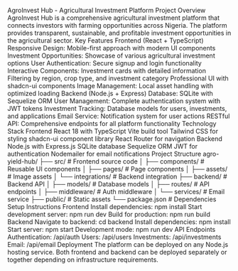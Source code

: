 AgroInvest Hub - Agricultural Investment Platform
Project Overview
AgroInvest Hub is a comprehensive agricultural investment platform that connects investors with farming opportunities across Nigeria. The platform provides transparent, sustainable, and profitable investment opportunities in the agricultural sector.
Key Features
Frontend (React + TypeScript)
Responsive Design: Mobile-first approach with modern UI components
Investment Opportunities: Showcase of various agricultural investment options
User Authentication: Secure signup and login functionality
Interactive Components:
Investment cards with detailed information
Filtering by region, crop type, and investment category
Professional UI with shadcn-ui components
Image Management: Local asset handling with optimized loading
Backend (Node.js + Express)
Database: SQLite with Sequelize ORM
User Management: Complete authentication system with JWT tokens
Investment Tracking: Database models for users, investments, and applications
Email Service: Notification system for user actions
RESTful API: Comprehensive endpoints for all platform functionality
Technology Stack
Frontend
React 18 with TypeScript
Vite build tool
Tailwind CSS for styling
shadcn-ui component library
React Router for navigation
Backend
Node.js with Express.js
SQLite database
Sequelize ORM
JWT for authentication
Nodemailer for email notifications
Project Structure
agro-yield-hub/
├── src/                 # Frontend source code
│   ├── components/      # Reusable UI components
│   ├── pages/           # Page components
│   ├── assets/          # Image assets
│   └── integrations/    # Backend integration
├── backend/             # Backend API
│   ├── models/          # Database models
│   ├── routes/          # API endpoints
│   ├── middleware/      # Auth middleware
│   └── services/        # Email service
├── public/              # Static assets
└── package.json         # Dependencies
Setup Instructions
Frontend
Install dependencies: npm install
Start development server: npm run dev
Build for production: npm run build
Backend
Navigate to backend: cd backend
Install dependencies: npm install
Start server: npm start
Development mode: npm run dev
API Endpoints
Authentication: /api/auth
Users: /api/users
Investments: /api/investments
Email: /api/email
Deployment
The platform can be deployed on any Node.js hosting service. Both frontend and backend can be deployed separately or together depending on infrastructure requirements.

